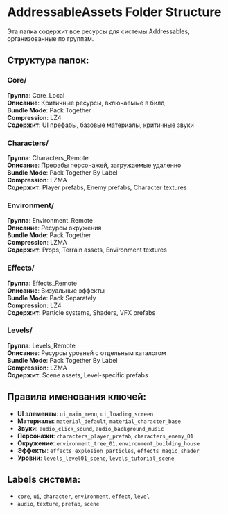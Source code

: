 # AddressableAssets Folder Structure

Эта папка содержит все ресурсы для системы Addressables, организованные по группам.

## Структура папок:

### Core/
**Группа**: Core_Local  
**Описание**: Критичные ресурсы, включаемые в билд  
**Bundle Mode**: Pack Together  
**Compression**: LZ4  
**Содержит**: UI префабы, базовые материалы, критичные звуки

### Characters/
**Группа**: Characters_Remote  
**Описание**: Префабы персонажей, загружаемые удаленно  
**Bundle Mode**: Pack Together By Label  
**Compression**: LZMA  
**Содержит**: Player prefabs, Enemy prefabs, Character textures

### Environment/
**Группа**: Environment_Remote  
**Описание**: Ресурсы окружения  
**Bundle Mode**: Pack Together  
**Compression**: LZMA  
**Содержит**: Props, Terrain assets, Environment textures

### Effects/
**Группа**: Effects_Remote  
**Описание**: Визуальные эффекты  
**Bundle Mode**: Pack Separately  
**Compression**: LZ4  
**Содержит**: Particle systems, Shaders, VFX prefabs

### Levels/
**Группа**: Levels_Remote  
**Описание**: Ресурсы уровней с отдельным каталогом  
**Bundle Mode**: Pack Together By Label  
**Compression**: LZMA  
**Содержит**: Scene assets, Level-specific prefabs

## Правила именования ключей:

- **UI элементы**: `ui_main_menu`, `ui_loading_screen`
- **Материалы**: `material_default`, `material_character_base`
- **Звуки**: `audio_click_sound`, `audio_background_music`
- **Персонажи**: `characters_player_prefab`, `characters_enemy_01`
- **Окружение**: `environment_tree_01`, `environment_building_house`
- **Эффекты**: `effects_explosion_particles`, `effects_magic_shader`
- **Уровни**: `levels_level01_scene`, `levels_tutorial_scene`

## Labels система:
- `core`, `ui`, `character`, `environment`, `effect`, `level`
- `audio`, `texture`, `prefab`, `scene`
